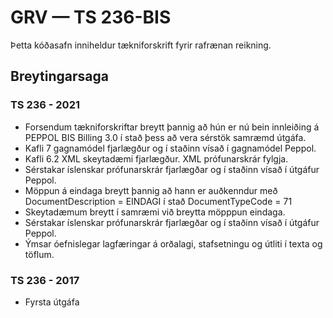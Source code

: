 # GRV — TS 236-BIS
Þetta kóðasafn inniheldur tækniforskrift fyrir rafrænan reikning.

## Breytingarsaga

### TS 236 - 2021
- Forsendum tækniforskriftar breytt þannig að hún er nú bein innleiðing á PEPPOL BIS Billing 3.0 í stað þess að vera sérstök samræmd útgáfa.
- Kafli 7 gagnamódel fjarlægður og í staðinn vísað í gagnamódel Peppol.
- Kafli 6.2 XML skeytadæmi fjarlægður. XML prófunarskrár fylgja.
- Sérstakar íslenskar prófunarskrár fjarlægðar og í staðinn vísað í útgáfur Peppol.
- Möppun á eindaga breytt þannig að hann er auðkenndur með DocumentDescription = EINDAGI í stað DocumentTypeCode = 71
- Skeytadæmum breytt í samræmi við breytta möpppun eindaga.
- Sérstakar íslenskar prófunarskrár fjarlægðar og í staðinn vísað í útgáfur Peppol.
- Ýmsar óefnislegar lagfæringar á orðalagi, stafsetningu og útliti í texta og töflum.

### TS 236 - 2017
- Fyrsta útgáfa



